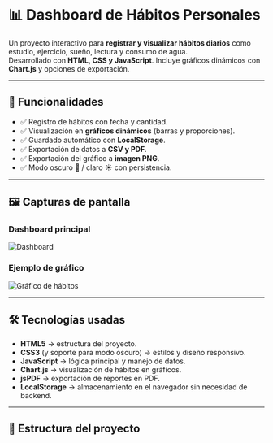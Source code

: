 # 📊 Dashboard de Hábitos Personales

Un proyecto interactivo para **registrar y visualizar hábitos diarios** como estudio, ejercicio, sueño, lectura y consumo de agua.  
Desarrollado con **HTML, CSS y JavaScript**. Incluye gráficos dinámicos con **Chart.js** y opciones de exportación.

---

## 🚀 Funcionalidades

- ✅ Registro de hábitos con fecha y cantidad.  
- ✅ Visualización en **gráficos dinámicos** (barras y proporciones).  
- ✅ Guardado automático con **LocalStorage**.  
- ✅ Exportación de datos a **CSV y PDF**.  
- ✅ Exportación del gráfico a **imagen PNG**.  
- ✅ Modo oscuro 🌙 / claro ☀️ con persistencia.  

---

## 🖼️ Capturas de pantalla

### Dashboard principal
![Dashboard](./screenshots/dashboard.png)

### Ejemplo de gráfico
![Gráfico de hábitos](./screenshots/chart.png)

---

## 🛠️ Tecnologías usadas

- **HTML5** → estructura del proyecto.  
- **CSS3** (y soporte para modo oscuro) → estilos y diseño responsivo.  
- **JavaScript** → lógica principal y manejo de datos.  
- **Chart.js** → visualización de hábitos en gráficos.  
- **jsPDF** → exportación de reportes en PDF.  
- **LocalStorage** → almacenamiento en el navegador sin necesidad de backend.  

---

## 📂 Estructura del proyecto

